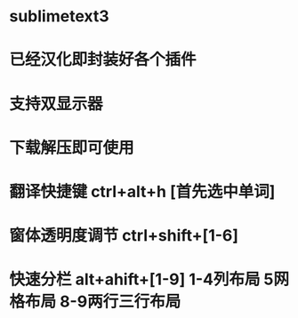 # sublimetext3
# 已经汉化即封装好各个插件
# 支持双显示器
# 下载解压即可使用
# 翻译快捷键 ctrl+alt+h [首先选中单词]
# 窗体透明度调节 ctrl+shift+[1-6]
# 快速分栏 alt+ahift+[1-9] 1-4列布局 5网格布局 8-9两行三行布局
